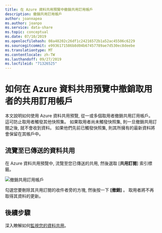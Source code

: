 ```yaml
---
title: 在 Azure 資料共用預覽中撤銷共用訂用帳戶
description: 撤銷共用訂用帳戶
author: joannapea
ms.author: joanpo
ms.service: data-share
ms.topic: conceptual
ms.date: 07/10/2019
ms.openlocfilehash: 08a48202c26df1c24216572b1a52ac45506c6229
ms.sourcegitcommit: e9936171586b8d04b67457789ae7d530ec8deebe
ms.translationtype: MT
ms.contentlocale: zh-TW
ms.lasthandoff: 09/27/2019
ms.locfileid: "71326525"
---
```

# <a name="how-to-revoke-a-consumers-share-subscription-in-azure-data-share-preview"></a>如何在 Azure 資料共用預覽中撤銷取用者的共用訂用帳戶

本文說明如何使用 Azure 資料共用預覽, 從一或多個取用者撤銷共用訂用帳戶。 這可防止取用者觸發其他快照集。 如果取用者尚未觸發快照集, 則一旦撤銷共用訂閱之後, 就不會收到資料。 如果他們先前已觸發快照集, 則其所擁有的最新資料將會保留在其帳戶中。

## <a name="navigate-to-a-sent-data-share"></a>流覽至已傳送的資料共用

在 Azure 資料共用預覽中, 流覽至您已傳送的共用, 然後選取 [**共用訂閱**] 索引標籤。

![撤銷共用訂用帳戶](./media/how-to/how-to-revoke-share-subscription/revoke-share-subscription.png) 

勾選您要刪除其共用訂閱的收件者旁的方塊, 然後按一下 **[撤銷]** 。 取用者將不再取得其資料的更新。

## <a name="next-steps"></a>後續步驟
深入瞭解如何[監視您的資料共用](how-to-monitor.md)。